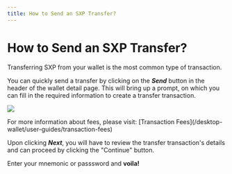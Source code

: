 ```yaml
---
title: How to Send an SXP Transfer?
---
```


# How to Send an SXP Transfer?

Transferring SXP from your wallet is the most common type of transaction.

You can quickly send a transfer by clicking on the _**Send**_ button in the header of the wallet detail page. This will bring up a prompt, on which you can fill in the required information to create a transfer transaction.

![](/desktop-wallet/assets/transfer.png)

<x-alert type="info">
For more information about fees, please visit: [Transaction Fees](/desktop-wallet/user-guides/transaction-fees)
</x-alert>

Upon clicking _**Next**_, you will have to review the transfer transaction's details and can proceed by clicking the "Continue" button.

Enter your mnemonic or passsword and __voila!__

